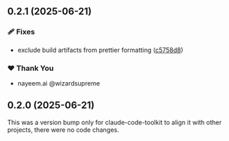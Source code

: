 ## 0.2.1 (2025-06-21)

### 🩹 Fixes

- exclude build artifacts from prettier formatting ([c5758d8](https://github.com/deepbrainspace/goodiebag/commit/c5758d8))

### ❤️ Thank You

- nayeem.ai @wizardsupreme

## 0.2.0 (2025-06-21)

This was a version bump only for claude-code-toolkit to align it with other
projects, there were no code changes.
